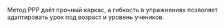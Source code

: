 Метод PPP даёт прочный каркас, а гибкость в упражнениях позволяет адаптировать урок под возраст и уровень учеников.